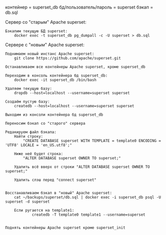 контейнер = superset_db
бд/пользователь/пароль = superset
бэкап = db.sql


Сервер со "старым" Apache superset:
	
	Бэкапим текущую БД superset:
		docker exec -t superset_db pg_dumpall -c -U superset > db.sql
		
	
Сервере с "новым" Apache superset:
	
	Поднимаем новый инстанс Apache superset:
		git clone https://github.com/apache/superset.git
		
	Останавливаем все контейнеры Apache superset, кроме superset_db
	
	Переходим в консоль контейнера бд superset_db:
		docker exec -it superset_db /bin/bash
	
	Удаляем текущую базу:
		dropdb --host=localhost --username=superset superset
		
	Создаём пустую базу:
		createdb --host=localhost --username=superset superset
		
	Выходим из консоли контейнера бд superset_db
	
	Переносим бэкап со "старого" сервера

	Редакируем файл бэкапа:
		Найти строку:
			"CREATE DATABASE superset WITH TEMPLATE = template0 ENCODING = 'UTF8' LOCALE = 'en_US.utf8';"
		
		Ниже неё будет строка:
			"ALTER DATABASE superset OWNER TO superset;"

		Удалить всё вверх от строки "ALTER DATABASE superset OWNER TO superset;"

		Удалить слэш перед "connect superset"

	
	Восстанавливаем бэкап в "новый" Apache superset:
		cat ~/backups/superset/db.sql | docker exec -i superset_db psql -U superset -d superset

		Если ругается на template1:
				createdb -T template0 template1 --username=superset
				
	
	Поднять контейнеры Apache superset кроме superset_init
		
	


	

